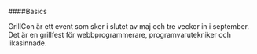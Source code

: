 ####Basics

GrillCon är ett event som sker i slutet av maj och tre veckor in i september. Det är en grillfest för webbprogrammerare, programvarutekniker och likasinnade.

